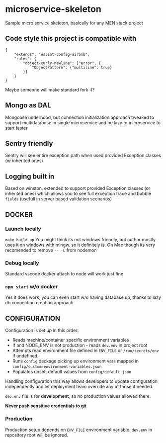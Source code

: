 # microservice-skeleton

Sample micro service skeleton, basically for any MEN stack project

## Code style this project is compatible with

```
{
    "extends": "eslint-config-airbnb",
    "rules": {
        "object-curly-newline": ["error", {
            "ObjectPattern": {"multiline": true}
        }]
    }
}
```
Maybe someone will make standard fork :)?

## Mongo as DAL

Mongoose underhood, but connection initialization approach tweaked to support multidatabase in single microservice and be lazy to microservice to start faster

## Sentry friendly

Sentry will see entire exception path when used provided Exception classes (or inherited ones)

## Logging built in

Based on winston, extended to support provided Exception classes (or inherited ones) which allows you to see full exception trace and bubble `fields` (usefull in server based validation scenarios)

## DOCKER

### Launch locally

`make build up`
You might think its not windows friendly, but author mostly uses it on windows with mingw. so it definitely is. On Mac though its very recomended to remove  `-- -L` from nodemon

### Debug locally

Standard vscode docker attach to node will work just fine

### `npm start` w/o docker

Yes it does work, you can even start w/o having database up, thanks to lazy db connection creation approach

## CONFIGURATION

Configuration is set up in this order:
- Reads machine/container specific environment variables
- If and NODE_ENV is not production - reads `dev.env` in project root
- Attempts read environment file defined in `ENV_FILE` or `/run/secrets/env` if undefined.
- Runs `config` package picking up environment vars mapped in `config/custom-environment-variables.json`
- Populates unset, default values from `config/default.json`

Handling configuration this way allows developers to update configuration independently and let deployment team override any of those if needed.

`dev.env` file is for **development**, so no production values allowed there.

**Never push sensitive credentials to git**

### Production

Production setup depends on `ENV_FILE` environment variable. `dev.env` in repository root will be ignored.
